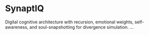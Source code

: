 # SynaptIQ

Digital cognitive architecture with recursion, emotional weights, self-awareness, and soul-snapshotting for divergence simulation.
...